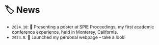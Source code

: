 # 🏷️ News
- `2024.10`: 🎉 Presenting a poster at SPIE Proceedings, my first academic conference experience, held in Monterey, California.
- `2024.8`: 🎉 Launched my personal webpage – take a look!
